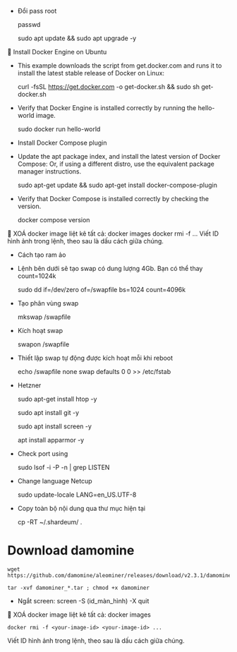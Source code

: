 - Đổi pass root
	
	passwd
	
	sudo apt update && sudo apt upgrade -y


	Install Docker Engine on Ubuntu
	
- This example downloads the script from get.docker.com and runs it to install the latest stable release of Docker on Linux:

 	curl -fsSL https://get.docker.com -o get-docker.sh && sudo sh get-docker.sh

- Verify that Docker Engine is installed correctly by running the hello-world image.
	
	sudo docker run hello-world

- Install Docker Compose plugin
- Update the apt package index, and install the latest version of Docker Compose:
Or, if using a different distro, use the equivalent package manager instructions.
 
 	sudo apt-get update && sudo apt-get install docker-compose-plugin
 
- Verify that Docker Compose is installed correctly by checking the version.

 	docker compose version

	XOÁ docker image
	liệt kê tất cả: docker images 
	docker rmi -f <your-image-id> <your-image-id> ...
Viết ID hình ảnh trong lệnh, theo sau là dấu cách giữa chúng.

- Cách tạo ram ảo
- Lệnh bên dưới sẽ tạo swap có dung lượng 4Gb. Bạn có thể thay count=1024k

	sudo dd if=/dev/zero of=/swapfile bs=1024 count=4096k

- Tạo phân vùng swap

	mkswap /swapfile

- Kích hoạt swap

	swapon /swapfile

- Thiết lập swap tự động được kích hoạt mỗi khi reboot
	
	echo /swapfile none swap defaults 0 0 >> /etc/fstab
	
- Hetzner

	sudo apt-get install htop -y
	
	sudo apt install git -y
	
	sudo apt install screen -y
	
	apt install apparmor -y

- Check port using

	sudo lsof -i -P -n | grep LISTEN
	
- Change language Netcup

	sudo update-locale LANG=en_US.UTF-8
	
- Copy toàn bộ nội dung qua thư mục hiện tại

	cp -RT ~/.shardeum/ .
	
# Download damomine

	wget https://github.com/damomine/aleominer/releases/download/v2.3.1/damominer_linux_v2.3.1.tar

	tar -xvf damominer_*.tar ; chmod +x damominer
	
- Ngắt screen: screen -S (id_màn_hình) -X quit

	XOÁ docker image
	liệt kê tất cả: docker images 
	
	docker rmi -f <your-image-id> <your-image-id> ...
	
Viết ID hình ảnh trong lệnh, theo sau là dấu cách giữa chúng.


